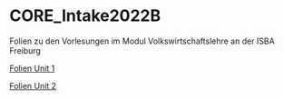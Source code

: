 # CORE_Intake2022B

Folien zu den Vorlesungen im Modul Volkswirtschaftslehre an der ISBA Freiburg

[Folien Unit 1](https://isba-university.github.io/CORE_Intake2022B/Rmd/Unit_01.html#1)

[Folien Unit 2](https://isba-university.github.io/CORE_Intake2022B/Rmd/Unit_02.html#1)